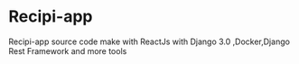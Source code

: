 # Recipi-app
Recipi-app source code make with ReactJs with Django 3.0 ,Docker,Django Rest Framework and more tools
